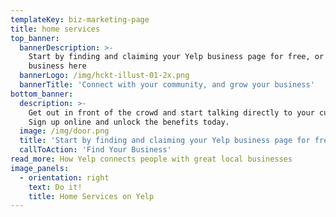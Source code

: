 ```yaml
---
templateKey: biz-marketing-page
title: home services
top_banner:
  bannerDescription: >-
    Start by finding and claiming your Yelp business page for free, or add your
    business here
  bannerLogo: /img/hckt-illust-01-2x.png
  bannerTitle: 'Connect with your community, and grow your business'
bottom_banner:
  description: >-
    Get out in front of the crowd and start talking directly to your customers.
    Sign up online and unlock the benefits today.
  image: /img/door.png
  title: 'Start by finding and claiming your Yelp business page for free'
  callToAction: 'Find Your Business'
read_more: How Yelp connects people with great local businesses
image_panels:
  - orientation: right
    text: Do it!
    title: Home Services on Yelp
---
```


